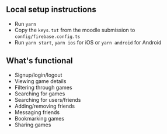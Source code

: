 ## Local setup instructions

- Run `yarn`
- Copy the `keys.txt` from the moodle submission to `config/firebase.config.ts`
- Run `yarn start`, `yarn ios` for iOS or `yarn android` for Android

## What's functional

- Signup/login/logout
- Viewing game details
- Filtering through games
- Searching for games
- Searching for users/friends
- Adding/removing friends
- Messaging friends
- Bookmarking games
- Sharing games

